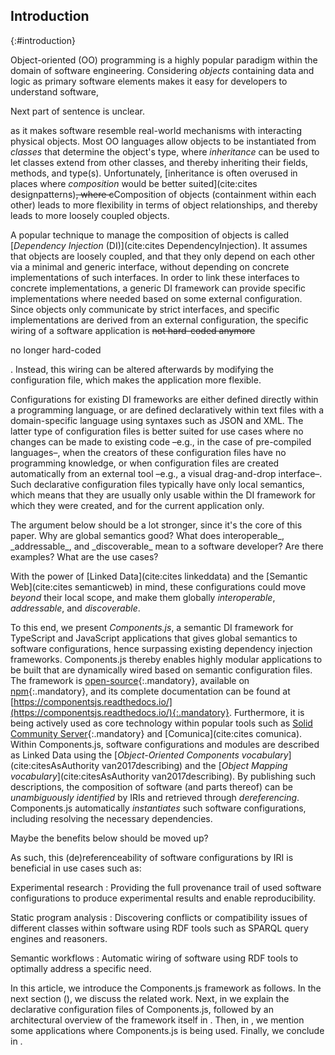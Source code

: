 ## Introduction
{:#introduction}

Object-oriented (OO) programming is a highly popular paradigm within the domain of software engineering.
Considering _objects_ containing data and logic as primary software elements
makes it easy for developers to understand software,

<div class="comment" data-author="miel">
Next part of sentence is unclear.
</div>

as it makes software resemble real-world mechanisms with interacting physical objects.
Most OO languages allow objects to be instantiated from _classes_ that determine the object's type,
where _inheritance_ can be used to let classes extend from other classes,
and thereby inheriting their fields, methods, and type(s).
Unfortunately, [inheritance is often overused in places where _composition_ would be better suited](cite:cites designpatterns)<del class="comment" data-author="miel">,
where c</del>Composition of objects (containment within each other) leads to more flexibility in terms of object relationships,
and thereby leads to more loosely coupled objects.

A popular technique to manage the composition of objects is called [_Dependency Injection_ (DI)](cite:cites DependencyInjection).
It assumes that objects are loosely coupled,
and that they only depend on each other via a minimal and generic interface,
without depending on concrete implementations of such interfaces.
In order to link these interfaces to concrete implementations,
a generic DI framework can provide specific implementations where needed based on some external configuration.
Since objects only communicate by strict interfaces,
and specific implementations are derived from an external configuration,
the specific wiring of a software application is <del class="comment" data-author="miel"> not hard-coded anymore</del>

<div class="comment" data-author="miel">
no longer hard-coded
</div>

.
Instead, this wiring can be altered afterwards by modifying the configuration file,
which makes the application more flexible.

Configurations for existing DI frameworks
are either defined directly within a programming language,
or are defined declaratively within text files with a domain-specific language using syntaxes such as JSON and XML.
The latter type of configuration files is better suited for use cases where no changes can be made to existing code –e.g., in the case of pre-compiled languages–,
when the creators of these configuration files have no programming knowledge,
or when configuration files are created automatically from an external tool –e.g., a visual drag-and-drop interface–.
Such declarative configuration files typically have only local semantics,
which means that they are usually only usable within the DI framework for which they were created, and for the current application only.

<div class="comment" data-author="miel">
The argument below should be a lot stronger, since it's the core of this paper. Why are global semantics good? What does interoperable_, _addressable_, and _discoverable_ mean to a software developer? Are there examples? What are the use cases?
</div>


With the power of [Linked Data](cite:cites linkeddata) and the [Semantic Web](cite:cites semanticweb) in mind,
these configurations could move _beyond_ their local scope,
and make them globally _interoperable_, _addressable_, and _discoverable_.

To this end, we present _Components.js_,
a semantic DI framework for TypeScript and JavaScript applications
that gives global semantics to software configurations, hence surpassing existing dependency injection frameworks.
Components.js thereby enables highly modular applications to be built that are dynamically wired based on semantic configuration files.
The framework is [open-source](https://github.com/LinkedSoftwareDependencies/Components.js){:.mandatory},
available on [npm](https://www.npmjs.com/package/componentsjs){:.mandatory},
and its complete documentation can be found at [https://componentsjs.readthedocs.io/](https://componentsjs.readthedocs.io/){:.mandatory}.
Furthermore, it is being actively used as core technology within popular tools such as
[Solid Community Server](https://github.com/solid/community-server/){:.mandatory} and [Comunica](cite:cites comunica).
Within Components.js,
software configurations and modules are described as Linked Data using
the [_Object-Oriented Components vocabulary_](cite:citesAsAuthority van2017describing)
and the [_Object Mapping vocabulary_](cite:citesAsAuthority van2017describing).
By publishing such descriptions,
the composition of software (and parts thereof) can be _unambiguously identified_ by IRIs and 
retrieved through _dereferencing_.
Components.js automatically _instantiates_ such software configurations, including resolving the necessary dependencies.

<div class="comment" data-author="miel">
Maybe the benefits below should be moved up?
</div>

As such, this (de)referenceability of software configurations by IRI is beneficial in use cases such as:

Experimental research
: Providing the full provenance trail of used software configurations to produce experimental results and enable reproducibility.

Static program analysis
: Discovering conflicts or compatibility issues of different classes within software using RDF tools such as SPARQL query engines and reasoners.

Semantic workflows
: Automatic wiring of software using RDF tools to optimally address a specific need.

In this article, we introduce the Components.js framework as follows.
In the next section ([](#related-work)), we discuss the related work.
Next, in [](#configs) we explain the declarative configuration files of Components.js,
followed by an architectural overview of the framework itself in [](#system).
Then, in [](#usage), we mention some applications where Components.js is being used.
Finally, we conclude in [](#conclusions).
